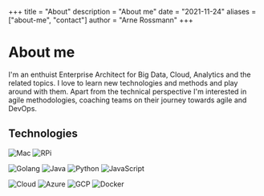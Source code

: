 +++
title = "About"
description = "About me"
date = "2021-11-24"
aliases = ["about-me", "contact"]
author = "Arne Rossmann"
+++

# About me

I'm an enthuist Enterprise Architect for Big Data, Cloud, Analytics and the related topics. I love to learn new technologies and methods and play around with them. Apart from the technical perspective I'm interested in agile methodologies, coaching teams on their journey towards agile and DevOps.

## Technologies


![Mac](https://img.shields.io/badge/HW-Mac-blue?style=for-the-badge&logo=apple) ![RPi](https://img.shields.io/badge/HW-RaspberryPi-blue?style=for-the-badge&logo=raspberrypi) 

![Golang](https://img.shields.io/badge/DEV-Golang-blue?style=for-the-badge&logo=go) ![Java](https://img.shields.io/badge/DEV-Java-blue?style=for-the-badge&logo=java) ![Python](https://img.shields.io/badge/DEV-Python-blue?style=for-the-badge&logo=python) ![JavaScript](https://img.shields.io/badge/DEV-JavaScript-blue?style=for-the-badge&logo=javascript)

![Cloud](https://img.shields.io/badge/ENV-CLoud-blue?style=for-the-badge) ![Azure](https://img.shields.io/badge/ENV-Azure-blue?style=for-the-badge&logo=microsoftazure) 
![GCP](https://img.shields.io/badge/DEV-GCP-blue?style=for-the-badge&logo=googlecloud) ![Docker](https://img.shields.io/badge/DEV-Docker-blue?style=for-the-badge&logo=docker)